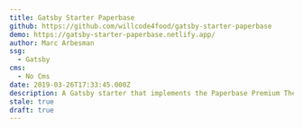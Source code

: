 ```yaml
---
title: Gatsby Starter Paperbase
github: https://github.com/willcode4food/gatsby-starter-paperbase
demo: https://gatsby-starter-paperbase.netlify.app/
author: Marc Arbesman
ssg:
  - Gatsby
cms:
  - No Cms
date: 2019-03-26T17:33:45.000Z
description: A Gatsby starter that implements the Paperbase Premium Theme from Material UI
stale: true
draft: true
---
```


